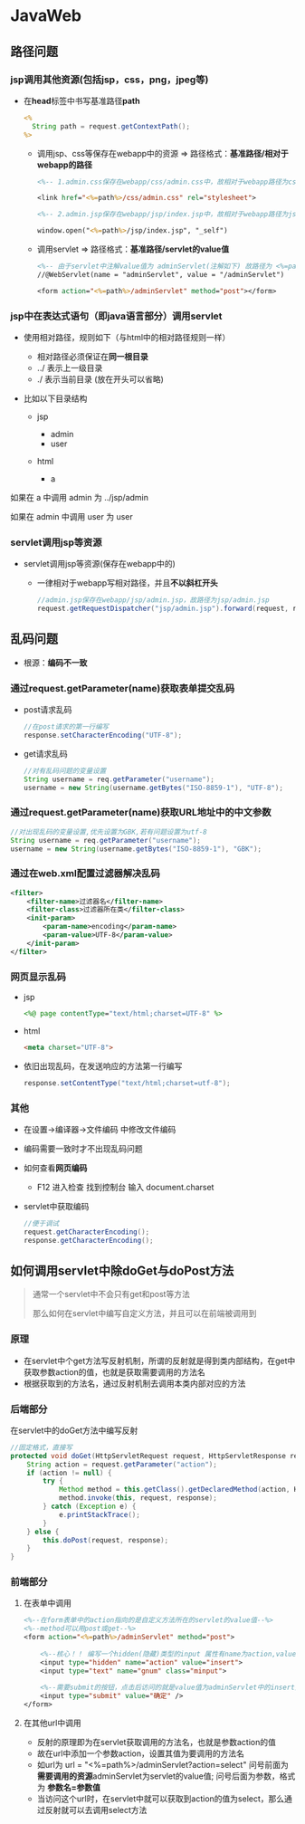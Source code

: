 # JavaWeb

## 路径问题

### jsp调用其他资源(包括jsp，css，png，jpeg等)

- 在**head**标签中书写基准路径**path**

  ```jsp
  <% 
  	String path = request.getContextPath();
  %>
  ```

    - 调用jsp、css等保存在webapp中的资源 => 路径格式：**基准路径/相对于webapp的路径**

      ```jsp
      <%-- 1.admin.css保存在webapp/css/admin.css中，故相对于webapp路径为css/admin.css ,故加上基准路径为 <%=path%>/css/admin.css --%>
      
      <link href="<%=path%>/css/admin.css" rel="stylesheet">
      
      <%-- 2.admin.jsp保存在webapp/jsp/index.jsp中，故相对于webapp路径为jsp/index.jsp ,故加上基准路径为 <%=path%>/jsp/index.jsp --%>
      
      window.open("<%=path%>/jsp/index.jsp", "_self")
      ```

    - 调用servlet => 路径格式：**基准路径/servlet的value值**

      ```jsp
      <%-- 由于servlet中注解value值为 adminServlet(注解如下) 故路径为 <%=path%>/adminServlet --%>
      //@WebServlet(name = "adminServlet", value = "/adminServlet")
      
      <form action="<%=path%>/adminServlet" method="post"></form>
      ```

### jsp中在表达式语句（即java语言部分）调用servlet

- 使用相对路径，规则如下（与html中的相对路径规则一样）
  - 相对路径必须保证在**同一根目录**
  - ../ 表示上一级目录
  - ./ 表示当前目录 (放在开头可以省略)

- 比如以下目录结构
  - jsp
    - admin
    - user

  - html
    - a


如果在 a 中调用 admin 为 ../jsp/admin

如果在 admin 中调用 user 为 user

### servlet调用jsp等资源

- servlet调用jsp等资源(保存在webapp中的)

    - 一律相对于webapp写相对路径，并且**不以斜杠开头**

      ```java
      //admin.jsp保存在webapp/jsp/admin.jsp，故路径为jsp/admin.jsp 
      request.getRequestDispatcher("jsp/admin.jsp").forward(request, response);
      ```



## 乱码问题

- 根源：**编码不一致**

### 通过request.getParameter(name)获取表单提交乱码

- post请求乱码

  ```java 
  //在post请求的第一行编写
  response.setCharacterEncoding("UTF-8");
  ```

- get请求乱码

  ```java 
  //对有乱码问题的变量设置
  String username = req.getParameter("username");
  username = new String(username.getBytes("ISO-8859-1"), "UTF-8");
  ```

### 通过request.getParameter(name)获取URL地址中的中文参数

```java
//对出现乱码的变量设置,优先设置为GBK,若有问题设置为utf-8
String username = req.getParameter("username");
username = new String(username.getBytes("ISO-8859-1"), "GBK");
```

### 通过在web.xml配置过滤器解决乱码

```xml
<filter>
    <filter-name>过滤器名</filter-name>
    <filter-class>过滤器所在类</filter-class>
    <init-param>
        <param-name>encoding</param-name>
        <param-value>UTF-8</param-value>
    </init-param>
</filter>
```

### 网页显示乱码

- jsp

  ```jsp
  <%@ page contentType="text/html;charset=UTF-8" %>
  ```

- html

  ```html
  <meta charset="UTF-8">
  ```

- 依旧出现乱码，在发送响应的方法第一行编写

  ```java
  response.setContentType("text/html;charset=utf-8");
  ```

### 其他

- 在设置->编译器->文件编码 中修改文件编码

- 编码需要一致时才不出现乱码问题

- 如何查看**网页编码**

    - F12 进入检查 找到控制台 输入 document.charset

- servlet中获取编码

  ```java
  //便于调试
  request.getCharacterEncoding();
  response.getCharacterEncoding();
  ```



## 如何调用servlet中除doGet与doPost方法
> 通常一个servlet中不会只有get和post等方法
> 
> 那么如何在servlet中编写自定义方法，并且可以在前端被调用到

### 原理

- 在servlet中个get方法写反射机制，所谓的反射就是得到类内部结构，在get中获取参数action的值，也就是获取需要调用的方法名
- 根据获取到的方法名，通过反射机制去调用本类内部对应的方法

### 后端部分

在servlet中的doGet方法中编写反射

```java
//固定格式，直接写
protected void doGet(HttpServletRequest request, HttpServletResponse response) throws ServletException, IOException {
    String action = request.getParameter("action");
    if (action != null) {
        try {
            Method method = this.getClass().getDeclaredMethod(action, HttpServletRequest.class, HttpServletResponse.class);
            method.invoke(this, request, response);
        } catch (Exception e) {
            e.printStackTrace();
        }
    } else {
        this.doPost(request, response);
    }
}
```



### 前端部分

1. 在表单中调用

   ```jsp
   <%--在form表单中的action指向的是自定义方法所在的servlet的value值--%>
   <%--method可以用post或get--%>
   <form action="<%=path%>/adminServlet" method="post">
       
       <%--核心！！ 编写一个hidden(隐藏)类型的input 属性有name为action,value为自定义方法名--%>
       <input type="hidden" name="action" value="insert">
       <input type="text" name="gnum" class="minput">
       
       <%--需要submit的按钮，点击后访问的就是value值为adminServlet中的insert方法--%>
       <input type="submit" value="确定" />
   </form>
   ```

   

2. 在其他url中调用

   - 反射的原理即为在servlet获取调用的方法名，也就是参数action的值
   - 故在url中添加一个参数action，设置其值为要调用的方法名
   - 如url为  url = "<%=path%>/adminServlet?action=select" 问号前面为**需要调用的资源**adminServlet为servlet的value值; 问号后面为参数，格式为  **参数名=参数值** 
   - 当访问这个url时，在servlet中就可以获取到action的值为select，那么通过反射就可以去调用select方法
